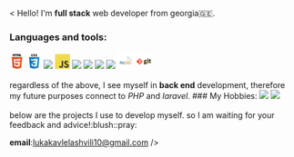 <
Hello! I'm **full stack** web developer from georgia:georgia:.

### Languages and tools:
<img width="26px" src="https://raw.githubusercontent.com/github/explore/80688e429a7d4ef2fca1e82350fe8e3517d3494d/topics/html/html.png"/>
<img width="26px" src="https://raw.githubusercontent.com/github/explore/80688e429a7d4ef2fca1e82350fe8e3517d3494d/topics/css/css.png"/>
<img width="26px" src="https://upload.wikimedia.org/wikipedia/commons/thumb/b/b2/Bootstrap_logo.svg/1024px-Bootstrap_logo.svg.png"/>
<img width="26px" src="https://raw.githubusercontent.com/github/explore/80688e429a7d4ef2fca1e82350fe8e3517d3494d/topics/javascript/javascript.png"/>
<img width="26px" src="https://upload.wikimedia.org/wikipedia/commons/thumb/9/95/Vue.js_Logo_2.svg/555px-Vue.js_Logo_2.svg.png"/>
<img width="26px" src="https://openjsf.org/wp-content/uploads/sites/84/2019/10/jquery-logo-vertical_large_square.png"/>
<img width="40px" src="https://www.php.net/images/logos/new-php-logo.svg"/>
<img width="26px" src="https://upload.wikimedia.org/wikipedia/commons/thumb/9/9a/Laravel.svg/1200px-Laravel.svg.png"/>
<img width="30px" src="https://raw.githubusercontent.com/github/explore/80688e429a7d4ef2fca1e82350fe8e3517d3494d/topics/mysql/mysql.png"/>
<img width="26px" src="https://raw.githubusercontent.com/github/explore/80688e429a7d4ef2fca1e82350fe8e3517d3494d/topics/git/git.png"/>
<br/><br/>
regardless of the above, I see myself in <b>back end</b> development, therefore my future purposes connect to <i>PHP</i> and <i>laravel</i>. 
### My Hobbies:
<img width="26px" src="https://upload.wikimedia.org/wikipedia/commons/thumb/8/87/Arduino_Logo.svg/1280px-Arduino_Logo.svg.png"/>
<img width="26px" src="https://www.image-line.com/innovaeditor/assets/FLStudio20_MasterIcon.png"/>
<br>
<br>
below are the projects I use to develop myself. so I am waiting for your feedback and advice!:blush::pray:
  
**email**:lukakavlelashvili10@gmail.com
/>
